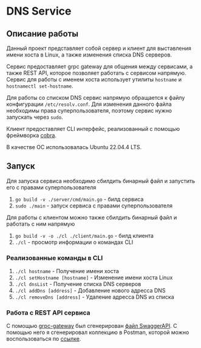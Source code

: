 # DNS Service
## Описание работы
Данный проект представляет собой сервер и клиент 
для выставления имени хоста в Linux, а также изменения списка DNS серверов.

Сервис предоставляет grpc gateway для общения между сервисами, 
а также REST API, которое позволяет работать с сервисом напрямую. 
Сервис для работы с именем хоста использует утилиты `hostname` и `hostnamectl set-hostname`. 

Для работы со списком DNS сервис напрямую обращается к файлу конфигурации `/etc/resolv.conf`. Для изменения данного файла
необходимы права суперпользователя, поэтому сервис нужно запускать через `sudo`.

Клиент предоставляет CLI интерфейс, реализованный с помощью фреймворка [cobra](https://github.com/spf13/cobra).


В качестве ОС использовалась Ubuntu 22.04.4 LTS.

## Запуск
Для запуска сервиса необходимо сбилдить бинарный файл и запустить его с правами суперпользователя 
1. `go build -v ./server/cmd/main.go` - билд сервиса
2. `sudo ./main` - запуск сервиса с правами суперпользователя

Для работы с клиентом можно также сбилдить бинарный файл и работать с ним напрямую
1. `go build -v -o ./cl ./client/main.go` - билд клиента
2. `./cl` - просмотр информации о командах CLI 

### Реализованные команды в CLI
1. `./cl hostname` - Получение имени хоста 
2. `./cl setHostname [hostname]` - Изменение имени хоста Linux
3. `./cl dnsList` - Получение списка DNS серверов
4. `./cl addDns [address]` - Добавление нового адресса DNS
5. `./cl removeDns [address]` - Удаление адресса DNS из списка

### Работа с REST API сервиса
С помощью [grpc-gateway](https://github.com/grpc-ecosystem/grpc-gateway) 
был сгенерирован [файл SwaggerAPI](./server/api/dns_service.swagger.json). 
С помощью него я сгенерировал коллекцию в Postman, которой можно воспользоваться по [ссылке](https://www.postman.com/joint-operations-operator-99149269/workspace/dns/collection/28284200-387f82b9-ceae-483a-8688-7a31d495443a?action=share&creator=28284200).

